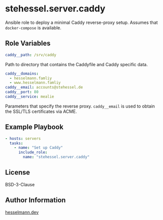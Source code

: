 stehessel.server.caddy
======================

Ansible role to deploy a minimal Caddy reverse-proxy setup. Assumes that `docker-compose` is available.

Role Variables
--------------

```yaml
caddy__path: /srv/caddy
```

Path to directory that contains the Caddyfile and Caddy specific data.

```yaml
caddy__domains:
  - hesselmann.famliy
  - www.hesselmann.famliy
caddy__email: accounts@stehessel.de
caddy__port: 80
caddy__service: mealie
```

Parameters that specify the reverse proxy. `caddy__email` is used to obtain the SSL/TLS certificates via ACME.

Example Playbook
----------------

```yaml
- hosts: servers
  tasks:
    - name: "Set up Caddy"
      include_role:
        name: "stehessel.server.caddy"
```

License
-------

BSD-3-Clause

Author Information
------------------

[hesselmann.dev](https://www.hesselmann.dev)
